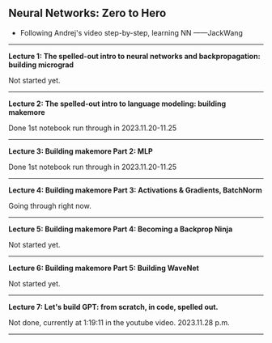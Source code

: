 
## Neural Networks: Zero to Hero

- Following Andrej's video step-by-step, learning NN    ——JackWang
---

**Lecture 1: The spelled-out intro to neural networks and backpropagation: building micrograd**

Not started yet.

---

**Lecture 2: The spelled-out intro to language modeling: building makemore**

Done 1st notebook run through in 2023.11.20-11.25

---

**Lecture 3: Building makemore Part 2: MLP**

Done 1st notebook run through in 2023.11.20-11.25

---

**Lecture 4: Building makemore Part 3: Activations & Gradients, BatchNorm**

Going through right now.

---

**Lecture 5: Building makemore Part 4: Becoming a Backprop Ninja**

Not started yet.

---

**Lecture 6: Building makemore Part 5: Building WaveNet**

Not started yet.

---

**Lecture 7: Let's build GPT: from scratch, in code, spelled out.**

Not done, currently at 1:19:11 in the youtube video.    2023.11.28 p.m.

---